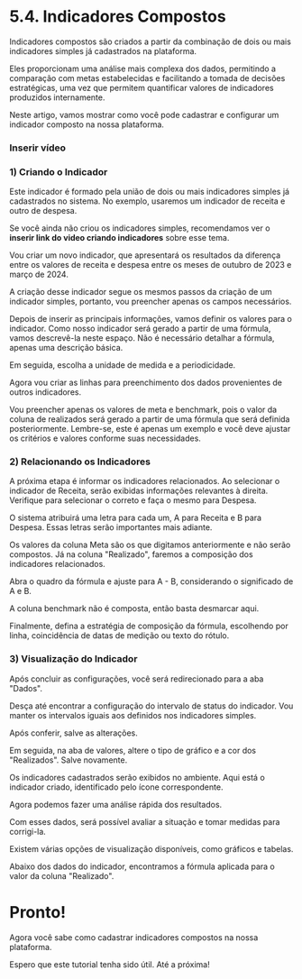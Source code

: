 # 5.4. Indicadores Compostos

Indicadores compostos são criados a partir da combinação de dois ou mais indicadores simples já cadastrados na plataforma.

Eles proporcionam uma análise mais complexa dos dados, permitindo a comparação com metas estabelecidas e facilitando a tomada de decisões estratégicas, uma vez que permitem quantificar valores de indicadores produzidos internamente.

Neste artigo, vamos mostrar como você pode cadastrar e configurar um indicador composto na nossa plataforma.

### Inserir vídeo

### 1) Criando o Indicador

Este indicador é formado pela união de dois ou mais indicadores simples já cadastrados no sistema. No exemplo, usaremos um indicador de receita e outro de despesa.

Se você ainda não criou os indicadores simples, recomendamos ver o **inserir link do video criando indicadores** sobre esse tema.

Vou criar um novo indicador, que apresentará os resultados da diferença entre os valores de receita e despesa entre os meses de outubro de 2023 e março de 2024.

A criação desse indicador segue os mesmos passos da criação de um indicador simples, portanto, vou preencher apenas os campos necessários.

Depois de inserir as principais informações, vamos definir os valores para o indicador. Como nosso indicador será gerado a partir de uma fórmula, vamos descrevê-la neste espaço. Não é necessário detalhar a fórmula, apenas uma descrição básica.

Em seguida, escolha a unidade de medida e a periodicidade.

Agora vou criar as linhas para preenchimento dos dados provenientes de outros indicadores.

Vou preencher apenas os valores de meta e benchmark, pois o valor da coluna de realizados será gerado a partir de uma fórmula que será definida posteriormente. Lembre-se, este é apenas um exemplo e você deve ajustar os critérios e valores conforme suas necessidades.

### 2) Relacionando os Indicadores

A próxima etapa é informar os indicadores relacionados. Ao selecionar o indicador de Receita, serão exibidas informações relevantes à direita. Verifique para selecionar o correto e faça o mesmo para Despesa.

O sistema atribuirá uma letra para cada um, A para Receita e B para Despesa. Essas letras serão importantes mais adiante.

Os valores da coluna Meta são os que digitamos anteriormente e não serão compostos. Já na coluna "Realizado", faremos a composição dos indicadores relacionados.

Abra o quadro da fórmula e ajuste para A - B, considerando o significado de A e B.

A coluna benchmark não é composta, então basta desmarcar aqui.

Finalmente, defina a estratégia de composição da fórmula, escolhendo por linha, coincidência de datas de medição ou texto do rótulo.

### 3) Visualização do Indicador

Após concluir as configurações, você será redirecionado para a aba "Dados".

Desça até encontrar a configuração do intervalo de status do indicador. Vou manter os intervalos iguais aos definidos nos indicadores simples.

Após conferir, salve as alterações.

Em seguida, na aba de valores, altere o tipo de gráfico e a cor dos "Realizados". Salve novamente.

Os indicadores cadastrados serão exibidos no ambiente. Aqui está o indicador criado, identificado pelo ícone correspondente.

Agora podemos fazer uma análise rápida dos resultados.

Com esses dados, será possível avaliar a situação e tomar medidas para corrigi-la.

Existem várias opções de visualização disponíveis, como gráficos e tabelas.

Abaixo dos dados do indicador, encontramos a fórmula aplicada para o valor da coluna "Realizado".

# Pronto!

Agora você sabe como cadastrar indicadores compostos na nossa plataforma.

Espero que este tutorial tenha sido útil. Até a próxima!

